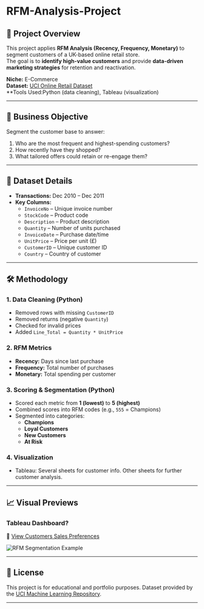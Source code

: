# RFM-Analysis-Project


## 📌 Project Overview
This project applies **RFM Analysis (Recency, Frequency, Monetary)** to segment customers of a UK-based online retail store.  
The goal is to **identify high-value customers** and provide **data-driven marketing strategies** for retention and reactivation.

**Niche:** E-Commerce  
**Dataset:** [UCI Online Retail Dataset](https://archive.ics.uci.edu/dataset/352/online+retail)  
**Tools Used:Python (data cleaning), Tableau (visualization)

---

## 🎯 Business Objective
Segment the customer base to answer:
1. Who are the most frequent and highest-spending customers?
2. How recently have they shopped?
3. What tailored offers could retain or re-engage them?

---

## 📂 Dataset Details
- **Transactions:** Dec 2010 – Dec 2011
- **Key Columns:**  
  - `InvoiceNo` – Unique invoice number  
  - `StockCode` – Product code  
  - `Description` – Product description  
  - `Quantity` – Number of units purchased  
  - `InvoiceDate` – Purchase date/time  
  - `UnitPrice` – Price per unit (£)  
  - `CustomerID` – Unique customer ID  
  - `Country` – Country of customer  

---

## 🛠️ Methodology
### 1. **Data Cleaning (Python)**
- Removed rows with missing `CustomerID`
- Removed returns (negative `Quantity`)
- Checked for invalid prices
- Added `Line_Total = Quantity * UnitPrice`

### 2. **RFM Metrics**
- **Recency:** Days since last purchase  
- **Frequency:** Total number of purchases  
- **Monetary:** Total spending per customer  

### 3. **Scoring & Segmentation (Python)**
- Scored each metric from **1 (lowest)** to **5 (highest)**  
- Combined scores into RFM codes (e.g., `555` = Champions)  
- Segmented into categories:
  - **Champions**
  - **Loyal Customers**
  - **New Customers**
  - **At Risk**

### 4. **Visualization**
- Tableau: Several sheets for customer info. Other sheets for further customer analysis.

---

## 📈 Visual Previews
### Tableau Dashboard?
🔗 [View Customers Sales Preferences](https://public.tableau.com/views/RFMAnalysis_17547504359310/Sheet10?:language=en-US&:sid=&:redirect=auth&:display_count=n&:origin=viz_share_link) 

![RFM Segmentation Example](images/rfm_segments.png)

---

## 📜 License
This project is for educational and portfolio purposes. Dataset provided by the [UCI Machine Learning Repository](https://archive.ics.uci.edu).

---
